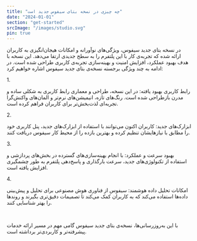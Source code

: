 ```yaml
---
title: "چه چیزی در نسخه بتای سیفوس جدید است"
date: "2024-01-01"
section: "get-started"
srcImage: "/images/studio.svg"
pin: true
---
```


<p>
در نسخه بتای جدید سیفوس، ویژگی‌های نوآورانه و امکانات هیجان‌انگیزی به کاربران ارائه شده که تجربه‌ی کار با این پلتفرم را به سطح جدیدی ارتقا می‌دهد. این نسخه با هدف بهبود عملکرد، افزایش امنیت و بهینه‌سازی تجربه‌ی کاربری طراحی شده است. در ادامه به چند ویژگی برجسته‌ نسخه‌ی بتای جدید سیفوس اشاره خواهیم کرد:
</p>

<mdxList>
  <mdxListItem>
    <mdxNumList>1.</mdxNumList>
    <p>
      <mdxSection>رابط کاربری بهبود یافته:</mdxSection>
      در این نسخه، طراحی و معماری رابط کاربری به شکلی ساده و مدرن بازطراحی شده است. رنگ‌های تازه، انیمیشن‌های نرم‌تر و المان‌های واکنش‌گرا تجربه‌ای لذت‌بخش‌تر برای کاربران فراهم کرده است.
    </p>
  </mdxListItem>
</mdxList>

<mdxList>
  <mdxListItem>
    <mdxNumList>2.</mdxNumList>
    <p>
      <mdxSection>ابزارک‌های جدید:</mdxSection>
      کاربران اکنون می‌توانند با استفاده از ابزارک‌های جدید، پنل کاربری خود را مطابق با نیازهایشان تنظیم کرده و بهترین بازده را از محیط کار سیفوس دریافت کنند.
    </p>
  </mdxListItem>
</mdxList>

<mdxList>
  <mdxListItem>
    <mdxNumList>3.</mdxNumList>
    <p>
      <mdxSection>بهبود سرعت و عملکرد:</mdxSection>
      با انجام بهینه‌سازی‌های گسترده در بخش‌های پردازشی و استفاده از تکنولوژی‌های جدید، سرعت بارگذاری و پاسخ‌دهی پلتفرم به طور چشمگیری افزایش یافته است.
    </p>
  </mdxListItem>
</mdxList>

<mdxList>
  <mdxListItem>
    <mdxNumList>4.</mdxNumList>
    <p>
      <mdxSection>امکانات تحلیل داده هوشمند:</mdxSection>
      سیفوس از فناوری هوش مصنوعی برای تحلیل و پیش‌بینی داده‌ها استفاده می‌کند که به کاربران کمک می‌کند تا تصمیمات دقیق‌تری بگیرند و روندها را بهتر شناسایی کنند.
    </p>
  </mdxListItem>
</mdxList>


</br>
<p>
با این به‌روزرسانی‌ها، نسخه‌ی بتای جدید سیفوس گامی مهم در مسیر ارائه خدمات پیشرفته‌تر و کاربردی‌تر برداشته است.
</p>

